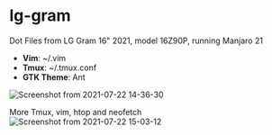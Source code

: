 # lg-gram

Dot Files from LG Gram 16" 2021, model 16Z90P, running Manjaro 21

- **Vim**: ~/.vim
- **Tmux**: ~/.tmux.conf
- **GTK Theme**: Ant



![Screenshot from 2021-07-22 14-36-30](https://user-images.githubusercontent.com/62161236/126691752-5a5319f7-8622-4b0d-9963-1ab81b12e0aa.png)



More Tmux, vim, htop and neofetch
![Screenshot from 2021-07-22 15-03-12](https://user-images.githubusercontent.com/62161236/126695383-51d479d3-6a98-4940-a650-5f98a83c253e.png)

